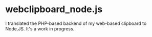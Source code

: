 # webclipboard_node.js

I translated the PHP-based backend of my web-based clipboard to Node.JS. It's a work in progress.
